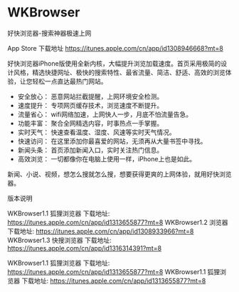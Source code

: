 # WKBrowser
好快浏览器-搜索神器极速上网

App Store 下载地址 https://itunes.apple.com/cn/app/id1308946668?mt=8

好快浏览器iPhone版使用全新内核，大幅提升浏览加载速度。首页采用极简的设计风格，精选快捷网址、极快的搜索特性、最省流量、简洁、舒适、高效的浏览体验，让您轻松一点直达最热门网站。

- 安全放心：
恶意网站拦截提醒，上网环境安全检测。
- 速度提升：
专项网页缓存技术，浏览速度不断提升。
- 流量省心：
wifi网络加速，上网快人一步，月底不怕流量告急。
- 功能丰富：
聚合全网精选内容，时事热点一手掌握。
- 实时天气：
快速查看温度、湿度、风速等实时天气情况。
- 快速访问：
在这里添加你最喜爱的网站，无须再从大量书签中寻找。
- 新闻头条：
首页添加新闻入口，实时关注热门信息。
- 高效浏览：
一切都像你在电脑上使用一样，iPhone上也是如此。

新闻、小说、视频，想怎么搜就怎么搜，想要获得更爽的上网体验，就用好快浏览器。


版本说明 

WKBrowser1.1 狐狸浏览器 下载地址: https://itunes.apple.com/cn/app/id1313655877?mt=8
WKBrowser1.2 浏览器 下载地址: https://itunes.apple.com/cn/app/id1308933966?mt=8
WKBrowser1.3 快搜浏览器	 下载地址: https://itunes.apple.com/cn/app/id1316314391?mt=8

WKBrowser1.1 狐狸浏览器 下载地址: https://itunes.apple.com/cn/app/id1313655877?mt=8
WKBrowser1.1 狐狸浏览器 下载地址: https://itunes.apple.com/cn/app/id1313655877?mt=8
